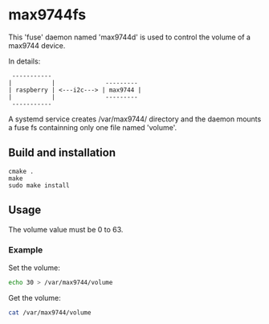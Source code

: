 # max9744fs

This 'fuse' daemon named 'max9744d' is used to control the volume of a max9744 device.
 
In details:
```
 -----------
|           |              ---------
| raspberry | <---i2c---> | max9744 |
|           |              ---------
 -----------
```

A systemd service creates /var/max9744/ directory and the daemon mounts a fuse fs containning only one file named 'volume'. 

## Build and installation 
```shell
cmake .
make 
sudo make install
````

## Usage

The volume value must be 0 to 63.

### Example
Set the volume:
```bash
echo 30 > /var/max9744/volume
```
Get the volume:
```bash
cat /var/max9744/volume
```
